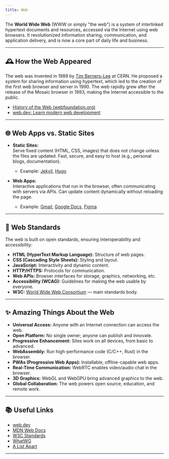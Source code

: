 ```yaml
---
title: Web
---
```


The **World Wide Web** (WWW or simply "the web") is a system of interlinked hypertext documents and resources, accessed via the Internet using web browsers. It revolutionized information sharing, communication, and application delivery, and is now a core part of daily life and business.

---

## 🕰️ How the Web Appeared

The web was invented in 1989 by [Tim Berners-Lee](https://en.wikipedia.org/wiki/Tim_Berners-Lee) at CERN. He proposed a system for sharing information using hypertext, which led to the creation of the first web browser and server in 1990. The web rapidly grew after the release of the Mosaic browser in 1993, making the Internet accessible to the public.

- [History of the Web (webfoundation.org)](https://webfoundation.org/about/vision/history-of-the-web/)
- [web.dev: Learn modern web development](https://web.dev/)

---

## 🌐 Web Apps vs. Static Sites

- **Static Sites:**  
  Serve fixed content (HTML, CSS, images) that does not change unless the files are updated. Fast, secure, and easy to host (e.g., personal blogs, documentation).
  - Example: [Jekyll](https://jekyllrb.com/), [Hugo](https://gohugo.io/)

- **Web Apps:**  
  Interactive applications that run in the browser, often communicating with servers via APIs. Can update content dynamically without reloading the page.
  - Example: [Gmail](https://mail.google.com/), [Google Docs](https://docs.google.com/), [Figma](https://www.figma.com/)

---

## 📏 Web Standards

The web is built on open standards, ensuring interoperability and accessibility:

- **HTML (HyperText Markup Language):** Structure of web pages.
- **CSS (Cascading Style Sheets):** Styling and layout.
- **JavaScript:** Interactivity and dynamic content.
- **HTTP/HTTPS:** Protocols for communication.
- **Web APIs:** Browser interfaces for storage, graphics, networking, etc.
- **Accessibility (WCAG):** Guidelines for making the web usable by everyone.
- **W3C:** [World Wide Web Consortium](https://www.w3.org/) — main standards body.

---

## ✨ Amazing Things About the Web

- **Universal Access:** Anyone with an Internet connection can access the web.
- **Open Platform:** No single owner; anyone can publish and innovate.
- **Progressive Enhancement:** Sites work on all devices, from basic to advanced.
- **WebAssembly:** Run high-performance code (C/C++, Rust) in the browser.
- **PWAs (Progressive Web Apps):** Installable, offline-capable web apps.
- **Real-Time Communication:** WebRTC enables video/audio chat in the browser.
- **3D Graphics:** WebGL and WebGPU bring advanced graphics to the web.
- **Global Collaboration:** The web powers open source, education, and remote work.

---

## 📚 Useful Links

- [web.dev](https://web.dev/)
- [MDN Web Docs](https://developer.mozilla.org/)
- [W3C Standards](https://www.w3.org/standards/)
- [WhatWG](https://whatwg.org/)
- [A List Apart](https://alistapart.com/)

---
